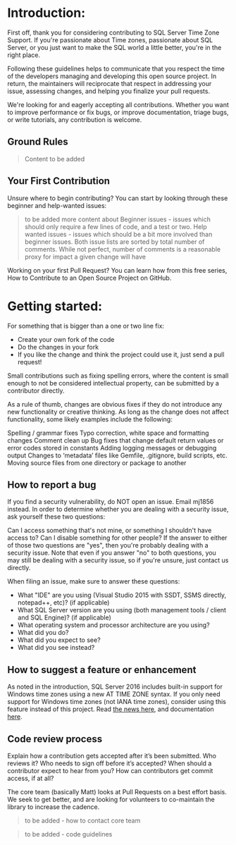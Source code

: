 # Introduction:
First off, thank you for considering contributing to SQL Server Time Zone Support.  If you're passionate about Time zones, passionate about SQL Server, or you just want to make the SQL world a little better, you're in the right place.  

Following these guidelines helps to communicate that you respect the time of the developers managing and developing this open source project. In return, the maintainers will reciprocate that respect in addressing your issue, assessing changes, and helping you finalize your pull requests.

We're looking for and eagerly accepting all contributions.  Whether you want to improve performance or fix bugs, or improve documentation,  triage bugs, or write  tutorials, any contribution is welcome.  


## Ground Rules
> Content to be added

## Your First Contribution

Unsure where to begin contributing? You can start by looking through these beginner and help-wanted issues: 
> to be added more content about 
> Beginner issues - issues which should only require a few lines of code, and a test or two.
> Help wanted issues - issues which should be a bit more involved than beginner issues. 
> Both issue lists are sorted by total number of comments. While not perfect, number of comments is a reasonable proxy for impact a given change will have


Working on your first Pull Request? You can learn how from this free series, How to Contribute to an Open Source Project on GitHub.

# Getting started:
For something that is bigger than a one or two line fix:

- Create your own fork of the code
- Do the changes in your fork
- If you like the change and think the project could use it, just send a pull request!

Small contributions such as fixing spelling errors, where the content is small enough to not be considered intellectual property, can be submitted by a contributor directly.

As a rule of thumb, changes are obvious fixes if they do not introduce any new functionality or creative thinking. As long as the change does not affect functionality, some likely examples include the following:

Spelling / grammar fixes
Typo correction, white space and formatting changes
Comment clean up
Bug fixes that change default return values or error codes stored in constants
Adding logging messages or debugging output
Changes to ‘metadata’ files like Gemfile, .gitignore, build scripts, etc.
Moving source files from one directory or package to another

## How to report a bug
If you find a security vulnerability, do NOT open an issue. Email mj1856 instead. In order to determine whether you are dealing with a security issue, ask yourself these two questions:

Can I access something that's not mine, or something I shouldn't have access to?
Can I disable something for other people?
If the answer to either of those two questions are "yes", then you're probably dealing with a security issue. Note that even if you answer "no" to both questions, you may still be dealing with a security issue, so if you're unsure, just contact us directly.  


When filing an issue, make sure to answer these questions:
* What "IDE" are you using (Visual Studio 2015  with SSDT, SSMS directly, notepad++, etc)? (if applicable)
* What SQL Server version are you using (both management tools  / client and SQL Engine)? (if applicable)
* What operating system and processor architecture are you using?
* What did you do?
* What did you expect to see?
* What did you see instead?

## How to suggest a feature or enhancement
As noted in the introduction, SQL Server 2016 includes built-in support for Windows time zones using a new AT TIME ZONE syntax. If you only need support for Windows time zones (not IANA time zones), consider using this feature instead of this project. Read [the news here](http://blogs.technet.com/b/dataplatforminsider/archive/2015/11/30/sql-server-2016-community-technology-preview-3-1-is-available.aspx), and documentation [here](https://msdn.microsoft.com/en-us/library/mt612795.aspx).  <content to be added>

## Code review process
Explain how a contribution gets accepted after it’s been submitted.
Who reviews it? Who needs to sign off before it’s accepted? When should a contributor expect to hear from you? How can contributors get commit access, if at all?

The core team (basically Matt) looks at Pull Requests on a best effort basis. We seek to get better, and are looking for volunteers to co-maintain the library to increase the cadence.  

> to be added - how to contact core team

> to be added - code guidelines
